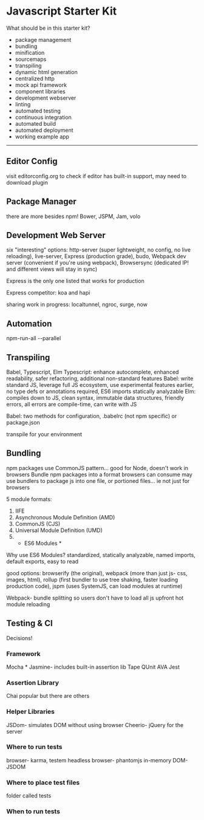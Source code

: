 # Javascript Starter Kit

What should be in this starter kit?
* package management
* bundling
* minification
* sourcemaps
* transpiling
* dynamic html generation
* centralized http
* mock api framework
* component libraries
* development webserver
* linting
* automated testing
* continuous integration
* automated build
* automated deployment
* working example app

*********************************

## Editor Config
visit editorconfig.org to check if editor has built-in support, may need to download plugin

## Package Manager
there are more besides npm! Bower, JSPM, Jam, volo

## Development Web Server
six "interesting" options: http-server (super lightweight, no config, no live reloading), live-server, Express (production grade), budo, Webpack dev server (convenient if you're using webpack), Browsersync (dedicated IP! and different views will stay in sync)

Express is the only one listed that works for production

Express competitor: koa and hapi

sharing work in progress: localtunnel, ngroc, surge, now

## Automation
npm-run-all --parallel

## Transpiling
Babel, Typescript, Elm
Typescript: enhance autocomplete, enhanced readability, safer refactoring, additional non-standard features
Babel: write standard JS, leverage full JS ecosystem, use experimental features earlier, no type defs or annotations required, ES6 imports statically analyzable
Elm: compiles down to JS, clean syntax, immutable data structures, friendly errors, all errors are compile-time, can write with JS

Babel: two methods for configuration, .babelrc (not npm specific) or package.json

transpile for your environment

## Bundling
npm packages use CommonJS pattern... good for Node, doesn't work in browsers
Bundle npm packages into a format browsers can consume
may use bundlers to package js into one file, or portioned files... ie not just for browsers

5 module formats: 
1) IIFE 
2) Asynchronous Module Definition (AMD) 
3) CommonJS (CJS)
4) Universal Module Definition (UMD)
5) * ES6 Modules *

Why use ES6 Modules?
standardized, statically analyzable, named imports, default exports, easy to read

good options: browserify (the original), webpack (more than just js- css, images, html), rollup (first bundler to use tree shaking, faster loading production code), jspm (uses SystemJS, can load modules at runtime)

Webpack- bundle splitting so users don't have to load all js upfront
hot module reloading

## Testing & CI
Decisions!
### Framework
Mocha *
Jasmine- includes built-in assertion lib
Tape
QUnit
AVA
Jest

### Assertion Library
Chai popular but there are others

### Helper Libraries
JSDom- simulates DOM without using browser
Cheerio- jQuery for the server

### Where to run tests
browser- karma, testem
headless browser- phantomjs
in-memory DOM- JSDOM

### Where to place test files
folder called tests
### When to run tests
